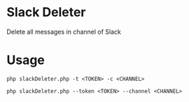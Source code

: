 # Slack Deleter
Delete all messages in channel of Slack

# Usage
```
php slackDeleter.php -t <TOKEN> -c <CHANNEL>
```

```
php slackDeleter.php --token <TOKEN> --channel <CHANNEL>
```
